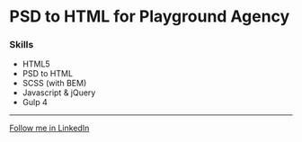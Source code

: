 <h1>PSD to HTML for Playground Agency</h1>

<h3>Skills</h3>

- HTML5
- PSD to HTML
- SCSS (with BEM)
- Javascript & jQuery
- Gulp 4

<hr />

<a href="https://www.linkedin.com/in/daniele-carta-lugano/">Follow me in LinkedIn</a>